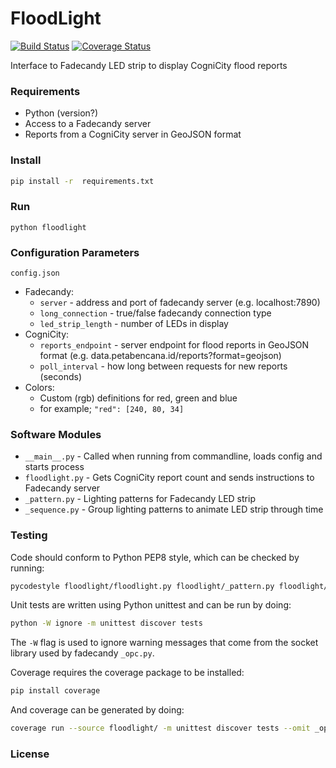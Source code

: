 FloodLight
==========
[![Build Status](https://travis-ci.org/urbanriskmap/floodlight.svg?branch=master)](https://travis-ci.org/urbanriskmap/floodlight)
[![Coverage Status](https://coveralls.io/repos/github/urbanriskmap/floodlight/badge.svg?branch=dev)](https://coveralls.io/github/urbanriskmap/floodlight?branch=dev)

Interface to Fadecandy LED strip to display CogniCity flood reports

### Requirements
- Python (version?)
- Access to a Fadecandy server
- Reports from a CogniCity server in GeoJSON format

### Install

```sh
pip install -r  requirements.txt
```

### Run

```
python floodlight
```

### Configuration Parameters
`config.json`

- Fadecandy:
  * `server` - address and port of fadecandy server (e.g. localhost:7890)
  * `long_connection` - true/false fadecandy connection type
  * `led_strip_length` - number of LEDs in display
- CogniCity:
  * `reports_endpoint` - server endpoint for flood reports in GeoJSON format (e.g. data.petabencana.id/reports?format=geojson)
  * `poll_interval` - how long between requests for new reports (seconds)
- Colors:
  * Custom (rgb) definitions for red, green and blue
  - for example; ``"red": [240, 80, 34]``

### Software Modules
- `__main__.py` - Called when running from commandline, loads config and starts process
- `floodlight.py` - Gets CogniCity report count and sends instructions to Fadecandy server
- `_pattern.py` - Lighting patterns for Fadecandy LED strip
- `_sequence.py` - Group lighting patterns to animate LED strip through time


### Testing
Code should conform to Python PEP8 style, which can be checked by running:

```sh
pycodestyle floodlight/floodlight.py floodlight/_pattern.py floodlight/_sequence.py
```

Unit tests are written using Python unittest and can be run by doing:

```sh
python -W ignore -m unittest discover tests
```
The `-W` flag is used to ignore warning messages that come from the socket library used by fadecandy `_opc.py`.

Coverage requires the coverage package to be installed:

```sh
pip install coverage
```

And coverage can be generated by doing:

```sh
coverage run --source floodlight/ -m unittest discover tests --omit _opc.py
```
### License
